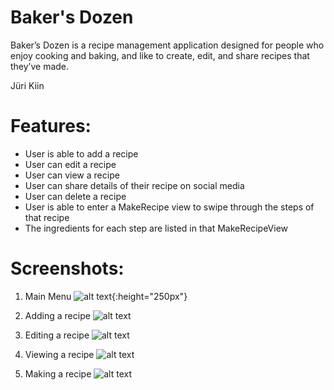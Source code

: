 # Baker's Dozen
Baker’s Dozen is a recipe management application designed for people who enjoy cooking and baking, and like to create, edit, and share recipes that they’ve made.

Jüri Kiin

# Features:
- User is able to add a recipe
- User can edit a recipe
- User can view a recipe
- User can share details of their recipe on social media
- User can delete a recipe
- User is able to enter a MakeRecipe view to swipe through the steps of that recipe
- The ingredients for each step are listed in that MakeRecipeView

# Screenshots:
1. Main Menu
![alt text](Screenshots/Menu.png){:height="250px"}

2. Adding a recipe
![alt text](Screenshots/New.png)

3. Editing a recipe
![alt text](Screenshots/Edit.png)

4. Viewing a recipe
![alt text](Screenshots/ViewRecipe.png)

5. Making a recipe
![alt text](Screenshots/Make)







